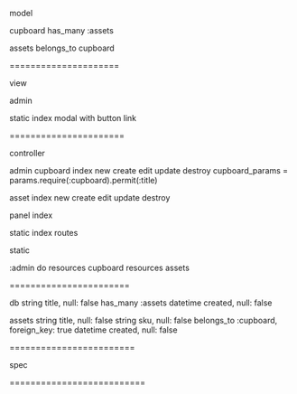 model

cupboard has_many :assets

assets belongs_to cupboard

=====================

view

admin

static index modal with button link

======================

controller

admin cupboard index new create edit update destroy cupboard_params = params.require(:cupboard).permit(:title)

asset index new create edit update destroy

panel index

static index
routes

static

:admin do resources cupboard resources assets

=======================

db string title, null: false has_many :assets datetime created, null: false

assets string title, null: false string sku, null: false belongs_to :cupboard, foreign_key: true datetime created, null: false

========================

spec

==========================

